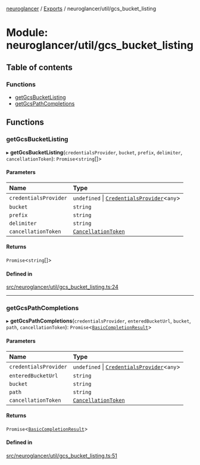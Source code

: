 [neuroglancer](../README.md) / [Exports](../modules.md) / neuroglancer/util/gcs\_bucket\_listing

# Module: neuroglancer/util/gcs\_bucket\_listing

## Table of contents

### Functions

- [getGcsBucketListing](neuroglancer_util_gcs_bucket_listing.md#getgcsbucketlisting)
- [getGcsPathCompletions](neuroglancer_util_gcs_bucket_listing.md#getgcspathcompletions)

## Functions

### getGcsBucketListing

▸ **getGcsBucketListing**(`credentialsProvider`, `bucket`, `prefix`, `delimiter`, `cancellationToken`): `Promise`<`string`[]\>

#### Parameters

| Name | Type |
| :------ | :------ |
| `credentialsProvider` | `undefined` \| [`CredentialsProvider`](../classes/neuroglancer_credentials_provider.CredentialsProvider.md)<`any`\> |
| `bucket` | `string` |
| `prefix` | `string` |
| `delimiter` | `string` |
| `cancellationToken` | [`CancellationToken`](../interfaces/neuroglancer_util_cancellation.CancellationToken.md) |

#### Returns

`Promise`<`string`[]\>

#### Defined in

[src/neuroglancer/util/gcs_bucket_listing.ts:24](https://github.com/ActiveBrainAtlas2/neuroglancer/blob/034b457d/src/neuroglancer/util/gcs_bucket_listing.ts#L24)

___

### getGcsPathCompletions

▸ **getGcsPathCompletions**(`credentialsProvider`, `enteredBucketUrl`, `bucket`, `path`, `cancellationToken`): `Promise`<[`BasicCompletionResult`](../interfaces/neuroglancer_util_completion.BasicCompletionResult.md)\>

#### Parameters

| Name | Type |
| :------ | :------ |
| `credentialsProvider` | `undefined` \| [`CredentialsProvider`](../classes/neuroglancer_credentials_provider.CredentialsProvider.md)<`any`\> |
| `enteredBucketUrl` | `string` |
| `bucket` | `string` |
| `path` | `string` |
| `cancellationToken` | [`CancellationToken`](../interfaces/neuroglancer_util_cancellation.CancellationToken.md) |

#### Returns

`Promise`<[`BasicCompletionResult`](../interfaces/neuroglancer_util_completion.BasicCompletionResult.md)\>

#### Defined in

[src/neuroglancer/util/gcs_bucket_listing.ts:51](https://github.com/ActiveBrainAtlas2/neuroglancer/blob/034b457d/src/neuroglancer/util/gcs_bucket_listing.ts#L51)
